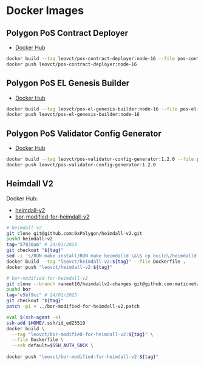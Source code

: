 # Docker Images

## Polygon PoS Contract Deployer

- [Docker Hub](https://hub.docker.com/r/leovct/pos-contract-deployer)

```bash
docker build --tag leovct/pos-contract-deployer:node-16 --file pos-contract-deployer.Dockerfile .
docker push leovct/pos-contract-deployer:node-16
```

## Polygon PoS EL Genesis Builder

- [Docker Hub](https://hub.docker.com/r/leovct/pos-el-genesis-builder)

```bash
docker build --tag leovct/pos-el-genesis-builder:node-16 --file pos-el-genesis-builder.Dockerfile .
docker push leovct/pos-el-genesis-builder:node-16
```

## Polygon PoS Validator Config Generator

- [Docker Hub](https://hub.docker.com/r/leovct/pos-validator-config-generator)

```bash
docker build --tag leovct/pos-validator-config-generator:1.2.0 --file pos-validator-config-generator.Dockerfile .
docker push leovct/pos-validator-config-generator:1.2.0
```

## Heimdall V2

Docker Hub:

- [heimdall-v2](https://hub.docker.com/r/leovct/heimdall-v2)
- [bor-modified-for-heimdall-v2](https://hub.docker.com/r/leovct/bor-modified-for-heimdall-v2)

```bash
# heimdall-v2
git clone git@github.com:0xPolygon/heimdall-v2.git
pushd heimdall-v2
tag="57830a6" # 24/01/2025
git checkout "${tag}"
sed -i 's/RUN make install/RUN make heimdalld \&\& cp build\/heimdalld \/usr\/bin\/heimdalld/' Dockerfile
docker build --tag "leovct/heimdall-v2:${tag}" --file Dockerfile .
docker push "leovct/heimdall-v2:${tag}"

# bor-modified-for-heimdall-v2
git clone --branch raneet10/heimdallv2-changes git@github.com:maticnetwork/bor.git
pushd bor
tag="e5bf9cc" # 24/01/2025
git checkout "${tag}"
patch -p1 < ../bor-modified-for-heimdall-v2.patch

eval $(ssh-agent -s)
ssh-add $HOME/.ssh/id_ed25519
docker build \
  --tag "leovct/bor-modified-for-heimdall-v2:${tag}" \
  --file Dockerfile \
  --ssh default=$SSH_AUTH_SOCK \
  .
docker push "leovct/bor-modified-for-heimdall-v2:${tag}"
```
